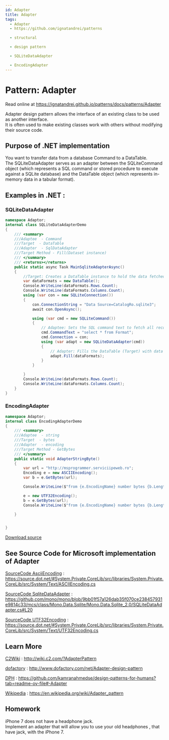 ```yaml
---
id: Adapter
title: Adapter
tags:
  - Adapter
  - https://github.com/ignatandrei/patterns

  - structural

  - design pattern

  - SQLiteDataAdapter

  - EncodingAdapter
---
```


# Pattern:  Adapter

Read online at https://ignatandrei.github.io/patterns/docs/patterns/Adapter

<!-- id : 4 -->
Adapter design pattern allows the interface of an existing class to be used as another interface.    <br />
It is often used to make existing classes work with others without modifying their source code.    <br />

## Purpose of .NET implementation

You want to  transfer data from a database Command to a DataTable.    <br />
The SQLiteDataAdapter serves as an adapter between the SQLiteCommand object (which represents a SQL command or stored procedure to execute against a SQLite database) and the DataTable object (which represents in-memory data in a tabular format).    <br />

## Examples in .NET : 


###  SQLiteDataAdapter
```csharp showLineNumbers title="SQLiteDataAdapter example for Pattern Adapter"
namespace Adaptor;
internal class SQLiteDataAdapterDemo
{
    /// <summary>
    ///Adaptee  - Command 
    ///Target  - DataTable
    ///Adapter  - SqlDataAdapter
    ///Target Method - Fill(Dataset instance)
    /// </summary>
    /// <returns></returns>
    public static async Task MainSqliteAdapterAsync()
    {
        //Target: Creates a DataTable instance to hold the data fetched from the database.
        var dataFormats = new DataTable();
        Console.WriteLine(dataFormats.Rows.Count);
        Console.WriteLine(dataFormats.Columns.Count);
        using (var con = new SQLiteConnection())
        {
            con.ConnectionString = "Data Source=CatalogRo.sqlite3";
            await con.OpenAsync();

            using (var cmd = new SQLiteCommand())
            {
                // Adaptee: Sets the SQL command text to fetch all records from the 'Format' table.
                cmd.CommandText = "select * from Format";
                cmd.Connection = con;
                using (var adapt = new SQLiteDataAdapter(cmd))
                {
                    // Adapter: Fills the DataTable (Target) with data fetched using the SQLiteCommand (Adaptee).
                    adapt.Fill(dataFormats);
                }
            }

        }
        Console.WriteLine(dataFormats.Rows.Count);
        Console.WriteLine(dataFormats.Columns.Count);
    }
}

```


###  EncodingAdapter
```csharp showLineNumbers title="EncodingAdapter example for Pattern Adapter"
namespace Adaptor;
internal class EncodingAdapterDemo
{
    /// <summary>
    ///Adaptee  - string 
    ///Target  - bytes
    ///Adapter  - encoding
    ///Target Method - GetBytes
    /// </summary>
    public static void AdapterStringByte()
    {
        var url = "http://msprogrammer.serviciipeweb.ro";
        Encoding e = new ASCIIEncoding();
        var b = e.GetBytes(url);

        Console.WriteLine($"from {e.EncodingName} number bytes {b.Length}");

        e = new UTF32Encoding();
        b = e.GetBytes(url);
        Console.WriteLine($"from {e.EncodingName} number bytes {b.Length}");

    }


}

```


[Download source](/zipSourceCodes/adapter.zip)



## See Source Code for Microsoft implementation of Adapter


[SourceCode AsciiEncoding](https://source.dot.net/#System.Private.CoreLib/src/libraries/System.Private.CoreLib/src/System/Text/ASCIIEncoding.cs) : https://source.dot.net/#System.Private.CoreLib/src/libraries/System.Private.CoreLib/src/System/Text/ASCIIEncoding.cs

[SourceCode SqliteDataAdapter](https://github.com/mono/mono/blob/9bb01f57a126dab35f070ce238457931e9814c33/mcs/class/Mono.Data.Sqlite/Mono.Data.Sqlite_2.0/SQLiteDataAdapter.cs#L20) : https://github.com/mono/mono/blob/9bb01f57a126dab35f070ce238457931e9814c33/mcs/class/Mono.Data.Sqlite/Mono.Data.Sqlite_2.0/SQLiteDataAdapter.cs#L20

[SourceCode UTF32Encoding](https://source.dot.net/#System.Private.CoreLib/src/libraries/System.Private.CoreLib/src/System/Text/UTF32Encoding.cs) : https://source.dot.net/#System.Private.CoreLib/src/libraries/System.Private.CoreLib/src/System/Text/UTF32Encoding.cs


## Learn More


[C2Wiki](http://wiki.c2.com/?AdapterPattern) : http://wiki.c2.com/?AdapterPattern   

[dofactory](http://www.dofactory.com/net/Adapter-design-pattern) : http://www.dofactory.com/net/Adapter-design-pattern   

[DPH](https://github.com/kamranahmedse/design-patterns-for-humans?tab=readme-ov-file#-Adapter) : https://github.com/kamranahmedse/design-patterns-for-humans?tab=readme-ov-file#-Adapter   

[Wikipedia](https://en.wikipedia.org/wiki/Adapter_pattern) : https://en.wikipedia.org/wiki/Adapter_pattern   


## Homework


iPhone 7 does not have a headphone jack.    <br />
Implement an adapter that will allow you to use your old headphones , that have jack, with the iPhone 7.    <br />


